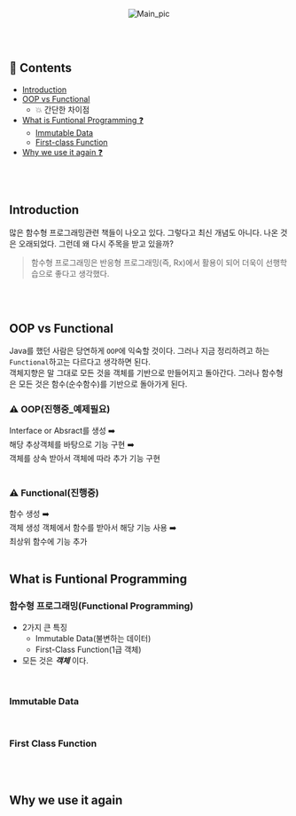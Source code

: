 <div align=center>

![Main_pic](../assets/image/Functional_Programming_Main)

</div>

</br>
</br>

## :speech_balloon: Contents

- [Introduction](##Introduction)
- [OOP vs Functional](##OOP-vs-Functional)
    - :boom: 간단한 차이점
- [What is Funtional Programming :question:](##What-is-Funtional-Programming)
    - [Immutable Data](###Immutable-Data)
    - [First-class Function](###First-Class-Function)
- [Why we use it again :question:]()

</br>
</br>

## Introduction

많은 함수형 프로그래밍관련 책들이 나오고 있다. 그렇다고 최신 개념도 아니다. 나온 것은 오래되었다. 그런데 왜 다시 주목을 받고 있을까?
</br>

> 함수형 프로그래밍은 반응형 프로그래밍(즉, Rx)에서 활용이 되어 더욱이 선행학습으로 좋다고 생각했다.

</br>
</br>

## OOP vs Functional

Java를 했던 사람은 당연하게 `OOP`에 익숙할 것이다. 그러나 지금 정리하려고 하는 `Functional`하고는 다르다고 생각하면 된다.
</br>
객체지향은 말 그대로 모든 것을 객체를 기반으로 만들어지고 돌아간다. 그러나 함수형은 모든 것은 함수(순수함수)를 기반으로 돌아가게 된다.
</br>

### :warning: OOP(진행중_예제필요)

Interface or Absract를 생성 :arrow_right:
</br>
해당 추상객체를 바탕으로 기능 구현 :arrow_right:
</br>
객체를 상속 받아서 객체에 따라 추가 기능 구현
</br>
</br>

### :warning: Functional(진행중)

함수 생성 :arrow_right:
</br>
객체 생성 객체에서 함수를 받아서 해당 기능 사용 :arrow_right:
</br>
최상위 함수에 기능 추가
</br>
</br>

## What is Funtional Programming

### 함수형 프로그래밍(Functional Programming)

- 2가지 큰 특징
    - Immutable Data(불변하는 데이터)
    - First-Class Function(1급 객체)
- 모든 것은 ***객체*** 이다.

</br>

### Immutable Data

</br>

### First Class Function

</br>
</br>

## Why we use it again
